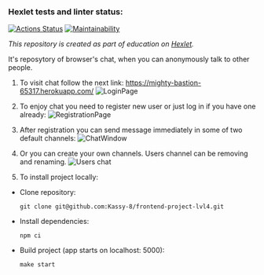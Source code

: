 ### Hexlet tests and linter status:
[![Actions Status](https://github.com/Kassy-8/frontend-project-lvl4/workflows/hexlet-check/badge.svg)](https://github.com/Kassy-8/frontend-project-lvl4/actions)
[![Maintainability](https://api.codeclimate.com/v1/badges/adb8ab47813382a0abcb/maintainability)](https://codeclimate.com/github/Kassy-8/frontend-project-lvl4/maintainability)

*This repository is created as part of education on [Hexlet](https://hexlet.io).*

It's reposytory of browser's chat, when you can anonymously talk to other people.

1. To visit chat follow the next link:
https://mighty-bastion-65317.herokuapp.com/
![LoginPage](https://i.imgur.com/ZMLFd38.png)

2. To enjoy chat you need to register new user or just log in if you have one already:
![RegistrationPage](https://i.imgur.com/dufvyb2.png)

3. After registration you can send message immediately in some of two default channels:
![ChatWindow](https://i.imgur.com/EHle24l.png)

4. Or you can create your own channels. Users channel can be removing and renaming. 
![Users chat](https://i.imgur.com/RNiHnpj.png)

5. To install project locally: 

* Clone repository:

     `git clone git@github.com:Kassy-8/frontend-project-lvl4.git`

* Install dependencies:

    `npm ci`

* Build project (app starts on localhost: 5000):

    `make start`